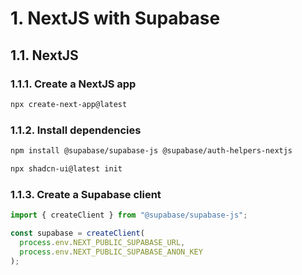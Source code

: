 # 1. NextJS with Supabase

## 1.1. NextJS

### 1.1.1. Create a NextJS app

```bash
npx create-next-app@latest
```

### 1.1.2. Install dependencies

```bash
npm install @supabase/supabase-js @supabase/auth-helpers-nextjs
```

```bash
npx shadcn-ui@latest init
```

### 1.1.3. Create a Supabase client

```js
import { createClient } from "@supabase/supabase-js";

const supabase = createClient(
  process.env.NEXT_PUBLIC_SUPABASE_URL,
  process.env.NEXT_PUBLIC_SUPABASE_ANON_KEY
);
```
